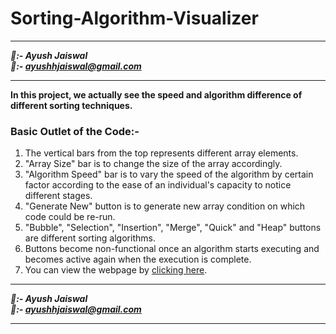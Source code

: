 # Sorting-Algorithm-Visualizer

********************
***🧔:- Ayush Jaiswal<br>
📧:- ayushhjaiswal@gmail.com***
********************

**In this project, we actually see the speed and algorithm difference of different sorting techniques.**
### Basic Outlet of the Code:-
1. The vertical bars from the top represents different array elements.
2. "Array Size" bar is to change the size of the array accordingly.
3. "Algorithm Speed" bar is to vary the speed of the algorithm by certain factor according to the ease of an individual's capacity to notice different stages.
4. "Generate New" button is to generate new array condition on which code could be re-run.
5. "Bubble", "Selection", "Insertion", "Merge", "Quick" and "Heap" buttons are different sorting algorithms.
6. Buttons become non-functional once an algorithm starts executing and becomes active again when the execution is complete.
7. You can view the webpage by [clicking here](https://ayustack.github.io/Sorting-Algorithm-Visualizer/).

********************
***🧔:- Ayush Jaiswal<br>
📧:- ayushhjaiswal@gmail.com***
********************
